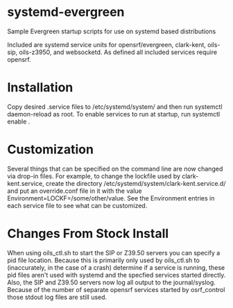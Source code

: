 # systemd-evergreen
Sample Evergreen startup scripts for use on systemd based distributions

Included are systemd service units for opensrf/evergreen, clark-kent, oils-sip, oils-z3950, and websocketd. As defined all included services require opensrf.

# Installation
Copy desired .service files to /etc/systemd/system/ and then run systemctl daemon-reload as root. To enable services to run at startup, run systemctl enable <service list>.

# Customization
Several things that can be specified on the command line are now changed via drop-in files. For example, to change the lockfile used by clark-kent.service, create the directory /etc/systemd/system/clark-kent.service.d/ and put an override.conf file in it with the value Environment=LOCKF=/some/other/value. See the Environment entries in each service file to see what can be customized.

# Changes From Stock Install
When using oils\_ctl.sh to start the SIP or Z39.50 servers you can specify a pid file location. Because this is primarily only used by oils\_ctl.sh to (inaccurately, in the case of a crash) determine if a service is running, these pid files aren't used with systemd and the specfied services started directly.
Also, the SIP and Z39.50 servers now log all output to the journal/syslog. Because of the number of separate opensrf services started by osrf\_control those stdout log files are still used.


